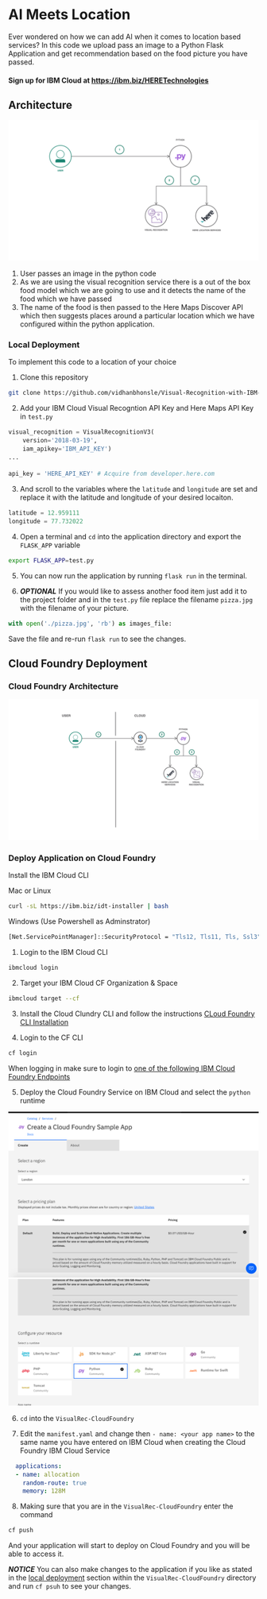 # AI Meets Location

Ever wondered on how we can add AI when it comes to location based services? In this code we upload pass an image to a Python Flask Application and get recommendation based on the food picture you have passed.

#### Sign up for IBM Cloud at https://ibm.biz/HERETechnologies

## Architecture 

![Arch](/images/ArchLocal.png)

1. User passes an image in the python code
1. As we are using the visual recognition service there is a out of the box food model which we are going to use and it detects the name of the food which we have passed
1. The name of the food is then passed to the Here Maps Discover API which then suggests places around a particular location which we have configured within the python application.

### Local Deployment

To implement this code to a location of your choice 

1. Clone this repository 
```bash
git clone https://github.com/vidhanbhonsle/Visual-Recognition-with-IBM-HERE-and-Python
```
2. Add your IBM Cloud Visual Recogntion API Key and Here Maps API Key in ```test.py```

```python
visual_recognition = VisualRecognitionV3(
    version='2018-03-19',
    iam_apikey='IBM_API_KEY')
...

api_key = 'HERE_API_KEY' # Acquire from developer.here.com
```

3. And scroll to the variables where the ```latitude``` and ```longitude``` are set and replace it with the latitude and longitude of your desired locaiton.
```python
latitude = 12.959111
longitude = 77.732022
```
4. Open a terminal and ```cd``` into the application directory and export the ```FLASK_APP``` variable
```bash
export FLASK_APP=test.py
```

5. You can now run the application by running ```flask run``` in the terminal.


6. ***OPTIONAL*** If you would like to assess another food item just add it to the project folder and in the ```test.py``` file replace the filename ```pizza.jpg``` with the filename of your picture.

```python
with open('./pizza.jpg', 'rb') as images_file:
```

Save the file and re-run ```flask run``` to see the changes.

## Cloud Foundry Deployment 

### Cloud Foundry Architecture 

![Arch_CF](/images/AI_LOC_ARCH.png)

### Deploy Application on Cloud Foundry

Install the IBM Cloud CLI 

Mac or Linux

```bash
curl -sL https://ibm.biz/idt-installer | bash
```

Windows (Use Powershell as Adminstrator)
```bash
[Net.ServicePointManager]::SecurityProtocol = "Tls12, Tls11, Tls, Ssl3"; iex(New-Object Net.WebClient).DownloadString('https://ibm.biz/idt-win-installer')
```

1. Login to the IBM Cloud CLI
```bash
ibmcloud login
```

2. Target your IBM Cloud CF Organization & Space
```bash
ibmcloud target --cf 
```

3. Install the Cloud Clundry CLI and follow the instructions
[CLoud Foundry CLI Installation](https://docs.cloudfoundry.org/cf-cli/install-go-cli.html)

4. Login to the CF CLI
```bash
cf login
```
When logging in make sure to login to [one of the following IBM Cloud Foundry Endpoints](https://cloud.ibm.com/docs/cloud-foundry-public?topic=cloud-foundry-public-endpoints)

5. Deploy the Cloud Foundry Service on IBM Cloud and select the ```python``` runtime

![Cloud_CF](/images/CF_Cloud.png)
![Cloud_Run](/images/CF_Runtime.png)

6. ````cd```` into the ```VisualRec-CloudFoundry```

7. Edit the ```manifest.yaml``` and change then ```- name: <your app name>``` to the same name you have entered on IBM Cloud when creating the Cloud Foundry IBM Cloud Service
```yml
  applications:
  - name: allocation
    random-route: true
    memory: 128M
```
8. Making sure that you are in the ```VisualRec-CloudFoundry``` enter the command 
```bash
cf push
```
And your application will start to deploy on Cloud Foundry and you will be able to access it.

***NOTICE*** You can also make changes to the application if you like as stated in the [local deployment](###Local-Deployment) section within the ```VisualRec-CloudFoundry``` directory and run ```cf psuh``` to see your changes.
